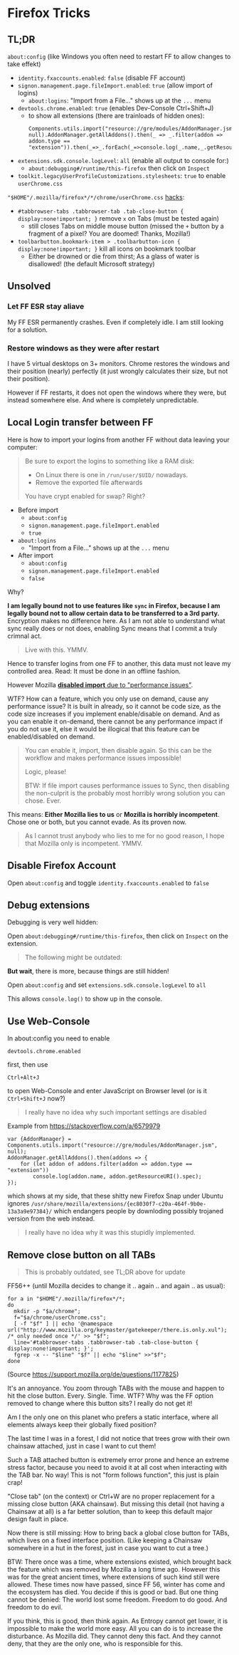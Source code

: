 # Firefox Tricks

## TL;DR

`about:config` (like Windows you often need to restart FF to allow changes to take effekt)

- `identity.fxaccounts.enabled`: `false` (disable FF account)
- `signon.management.page.fileImport.enabled`: `true` (allow import of logins)
  - `about:logins`: "Import from a File..." shows up at the `...` menu
- `devtools.chrome.enabled`: `true` (enables Dev-Console Ctrl+Shift+J)
  - to show all extensions (there are trainloads of hidden ones):
    ```
    Components.utils.import("resource://gre/modules/AddonManager.jsm", null).AddonManager.getAllAddons().then(_ => _.filter(addon => addon.type == "extension")).then(_=>_.forEach(_=>console.log(_.name,_.getResourceURI().spec)))
    ``` 
- `extensions.sdk.console.logLevel`: `all` (enable all output to console for:)
  - `about:debugging#/runtime/this-firefox` then click on `Inspect`
- `toolkit.legacyUserProfileCustomizations.stylesheets`: `true` to enable `userChrome.css`

`"$HOME"/.mozilla/firefox*/*/chrome/userChrome.css` [hacks](https://www.userchrome.org/how-create-userchrome-css.html):

- `#tabbrowser-tabs .tabbrowser-tab .tab-close-button { display:none!important; }` remove `x` on Tabs (must be tested again)
  - still closes Tabs on middle mouse button (missed the `+` button by a fragment of a pixel?  You are doomed!  Thanks, Mozilla!)
- `toolbarbutton.bookmark-item > .toolbarbutton-icon { display:none!important; }` kill all icons on bookmark toolbar
  - Either be drowned or die from thirst; As a glass of water is disallowed!  (the default Microsoft strategy)


## Unsolved

### Let FF ESR stay aliave

My FF ESR permanently crashes.  Even if completely idle.
I am still looking for a solution.

### Restore windows as they were after restart

I have 5 virtual desktops on 3+ monitors.
Chrome restores the windows and their position (nearly) perfectly
(it just wrongly calculates their size, but not their position).

However if FF restarts, it does not open the windows where they were,
but instead somewhere else.   And where is completely unpredictable.


## Local Login transfer between FF

Here is how to import your logins from another FF without data leaving your computer:

> Be sure to export the logins to something like a RAM disk:
> 
> - On Linux there is one in `/run/user/$UID/` nowadays.
> - Remove the exported file afterwards
>
> You have crypt enabled for swap?  Right?

- Before import
  - `about:config`
  - `signon.management.page.fileImport.enabled`
  - `true`
- `about:logins`
  - "Import from a File..." shows up at the `...` menu
- After import
  - `about:config`
  - `signon.management.page.fileImport.enabled`
  - `false`

Why?

**I am legally bound not to use features like `sync` in Firefox, because I am legally bound not to allow certain data to be transferred to a 3rd party.**
Encryption makes no difference here.  As I am not able to understand what sync really does or not does, enabling Sync means that I commit a truly crimnal act.

> Live with this.  YMMV.

Hence to transfer logins from one FF to another, this data must not leave my controlled area.  Read:  It must be done in an offline fashion.

However Mozilla [**disabled import** due to "performance issues"](https://support.mozilla.org/en-US/kb/import-login-data-file).

WTF?  How can a feature, which you only use on demand, cause any performance issue?  It is built in already, so it cannot be code size,
as the code size increases if you implement enable/disable on demand.  And as you can enable it on-demand, there cannot be any performance
impact if you do not use it, else it would be illogical that this feature can be enabled/disabled on demand.

> You can enable it, import, then disable again.  So this can be the workflow and makes performance issues impossible!
>
> Logic, please!
>
> BTW:  If file import causes performance issues to Sync, then disabling the non-culprit is the probably most horribly wrong solution you can chose.  Ever.

This means:  **Either Mozilla lies to us** or **Mozilla is horribly incompetent**.  Chose one or both, but you cannot evade.  As its proven now.

> As I cannot trust anybody who lies to me for no good reason, I hope that Mozilla only is incompetent.  YMMV.


## Disable Firefox Account

Open `about:config` and toggle `identity.fxaccounts.enabled` to `false`


## Debug extensions

Debugging is very well hidden:

Open `about:debugging#/runtime/this-firefox`, then click on `Inspect` on the extension.

> The following might be outdated:

**But wait**, there is more, because things are still hidden!

Open `about:config` and set `extensions.sdk.console.logLevel` to `all`

This allows `console.log()` to show up in the console.


## Use Web-Console

In about:config you need to enable

	devtools.chrome.enabled

first, then use

	Ctrl+Alt+J

to open Web-Console and enter JavaScript on Browser level (or is it `Ctrl+Shift+J` now?)

> I really have no idea why such important settings are disabled

Example from <https://stackoverflow.com/a/6579979>

```
var {AddonManager} = Components.utils.import("resource://gre/modules/AddonManager.jsm", null);
AddonManager.getAllAddons().then(addons => {
    for (let addon of addons.filter(addon => addon.type == "extension"))
        console.log(addon.name, addon.getResourceURI().spec);
});
```

which shows at my side, that these shitty new Firefox Snap under Ubuntu ignores
`/usr/share/mozilla/extensions/{ec8030f7-c20a-464f-9b0e-13a3a9e97384}/`
which endangers people by downloding possibly trojaned version from the web instead.

> I really have no idea why it was this stupidly implemented.


## Remove close button on all TABs

> This is probably outdated, see TL;DR above for update

FF56++ (until Mozilla decides to change it .. again .. and again .. as usual):

```
for a in "$HOME"/.mozilla/firefox*/*;
do
  mkdir -p "$a/chrome";
  f="$a/chrome/userChrome.css";
  [ -f "$f" ] || echo '@namespace url("http://www.mozilla.org/keymaster/gatekeeper/there.is.only.xul"); /* only needed once */' >> "$f";
  line='#tabbrowser-tabs .tabbrowser-tab .tab-close-button { display:none!important; }';
  fgrep -x -- "$line" "$f" || echo "$line" >>"$f";
done
```
(Source https://support.mozilla.org/de/questions/1177825)

It's an annoyance.  You zoom through TABs with the mouse and happen to hit the close button.  Every. Single. Time.
WTF?  Why was the FF option removed to change where this button sits?  I really do not get it!

Am I the only one on this planet who prefers a static interface, where all elements always keep their globally fixed position?

The last time I was in a forest, I did not notice that trees grow with their own chainsaw attached, just in case I want to cut them!

Such a TAB attached button is extremely error prone and hence an extreme stress factor, because you need to avoid it at all cost
when interacting with the TAB bar.  No way!  This is not "form follows function", this just is plain crap!

"Close tab" (on the context) or Ctrl+W are no proper replacement for a missing close button (AKA chainsaw).
But missing this detail (not having a Chainsaw at all) is a far better solution,
than to keep this default major design fault in place.

Now there is still missing:  How to bring back a global close button for TABs, which lives on a fixed interface position.
(Like keeping a Chainsaw somewhere in a hut in the forest, just in case you want to cut a tree.)

BTW: There once was a time, where extensions existed, which brought back the feature which was removed by Mozilla a long time ago.  However this was for the great ancient times, where extensions of such kind still were allowed.  These times now have
passed, since FF 56, winter has come and the ecosystem has died.  You decide if this is good or bad.
But one thing cannot be denied:  The world lost some freedom.  Freedom to do good.  And freedom to do evil.

If you think, this is good, then think again.  As Entropy cannot get lower, it is impossible to make the world more easy.
All you can do is to increase the disturbance.
As Mozilla did.  They cannot deny this fact.  And they cannot deny, that they are the only one, who is responsible for this.
